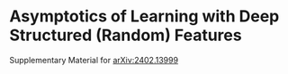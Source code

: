 # Asymptotics of Learning with Deep Structured (Random) Features

Supplementary Material for [arXiv:2402.13999](https://arxiv.org/abs/2402.13999)
